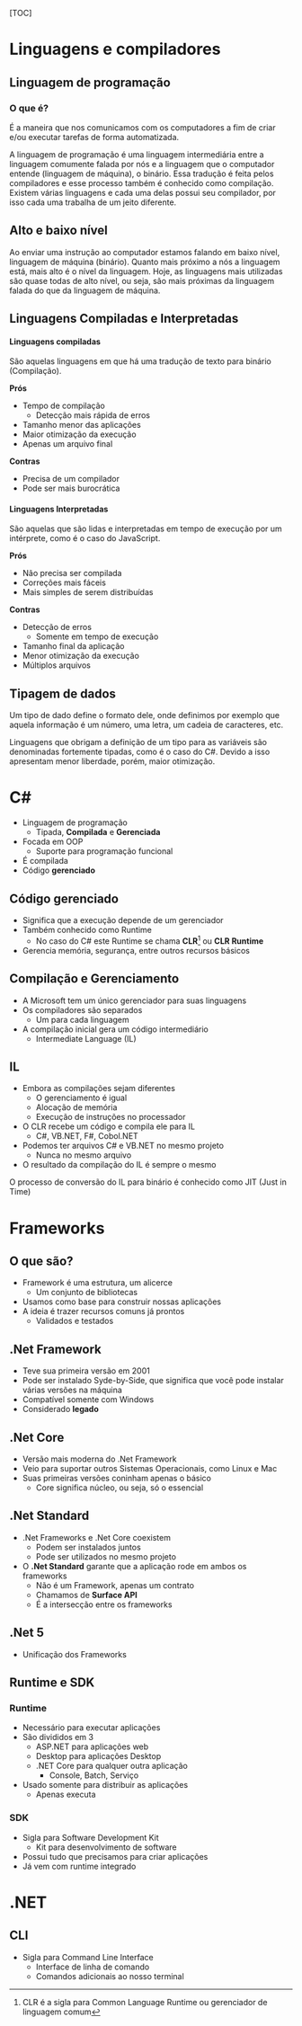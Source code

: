 [TOC]



# Linguagens e compiladores

## Linguagem de programação

### O que é?

É a maneira que nos comunicamos com os computadores a fim de criar e/ou executar tarefas de forma automatizada.

A linguagem de programação é uma linguagem intermediária entre a linguagem comumente falada por nós e a linguagem que o computador entende (linguagem de máquina), o binário. Essa tradução é feita pelos compiladores e esse processo também é conhecido como compilação. Existem várias linguagens e cada uma delas possui seu compilador, por isso cada uma trabalha de um jeito diferente.

## Alto e baixo nível

Ao enviar uma instrução ao computador estamos falando em baixo nível, linguagem de máquina (binário). Quanto mais próximo a nós a linguagem está, mais alto é o nível da linguagem. Hoje, as linguagens mais utilizadas são quase todas de alto nível, ou seja, são mais próximas da linguagem falada do que da linguagem de máquina.

## Linguagens Compiladas e Interpretadas

#### Linguagens compiladas

São aquelas linguagens em que há uma tradução de texto para binário (Compilação).

**Prós**

- Tempo de compilação
  - Detecção mais rápida de erros
- Tamanho menor das aplicações
- Maior otimização da execução
- Apenas um arquivo final

**Contras**

- Precisa de um compilador
- Pode ser mais burocrática

#### Linguagens Interpretadas

São aquelas que são lidas e interpretadas em tempo de execução por um intérprete, como é o caso do JavaScript.

**Prós**

- Não precisa ser compilada
- Correções mais fáceis
- Mais simples de serem distribuídas

**Contras**

- Detecção de erros
  - Somente em tempo de execução
- Tamanho final da aplicação
- Menor otimização da execução
- Múltiplos arquivos

## Tipagem de dados

Um tipo de dado define o formato dele, onde definimos por exemplo que aquela informação é um número, uma letra, um cadeia de caracteres, etc.

Linguagens que obrigam a definição de um tipo para as variáveis são denominadas fortemente tipadas, como é o caso do C#. Devido a isso apresentam menor liberdade, porém, maior otimização. 

# C#

- Linguagem de programação
  - Tipada, **Compilada** e **Gerenciada**
- Focada em OOP
  - Suporte para programação funcional
- É compilada
- Código **gerenciado**

## Código gerenciado

- Significa que a execução depende de um gerenciador
- Também conhecido como Runtime
  - No caso do C# este Runtime se chama **CLR**[^*] ou **CLR Runtime**
- Gerencia memória, segurança, entre outros recursos básicos

## Compilação e Gerenciamento

- A Microsoft tem um único gerenciador para suas linguagens
- Os compiladores são separados
  - Um para cada linguagem
- A compilação inicial gera um código intermediário
  - Intermediate Language (IL)

## IL

- Embora as compilações sejam diferentes
  - O gerenciamento é igual
  - Alocação de memória
  - Execução de instruções no processador
- O CLR recebe um código e compila ele para IL
  - C#, VB.NET, F#, Cobol.NET
- Podemos ter arquivos C# e VB.NET no mesmo projeto
  - Nunca no mesmo arquivo
- O resultado da compilação do IL é sempre o mesmo

O processo de conversão do IL para binário é conhecido como JIT (Just in Time)

# Frameworks

## O que são?

- Framework é uma estrutura, um alicerce
  - Um conjunto de bibliotecas
- Usamos como base para construir nossas aplicações
- A ideia é trazer recursos comuns já prontos
  - Validados e testados

## .Net Framework

- Teve sua primeira versão em 2001
- Pode ser instalado Syde-by-Side, que significa que você pode instalar várias versões na máquina
- Compatível somente com Windows
- Considerado **legado**

## .Net Core

- Versão mais moderna do .Net Framework
- Veio para suportar outros Sistemas Operacionais, como Linux e Mac
- Suas primeiras versões coninham apenas o básico
  - Core significa núcleo, ou seja, só o essencial

## .Net Standard

- .Net Frameworks e .Net Core coexistem
  - Podem ser instalados juntos
  - Pode ser utilizados no mesmo projeto
- O **.Net Standard** garante que a aplicação rode em ambos os frameworks
  - Não é um Framework, apenas um contrato
  - Chamamos de **Surface API**
  - É a intersecção entre os frameworks

## .Net 5

- Unificação dos Frameworks

## Runtime e SDK

### Runtime

- Necessário para executar aplicações
- São divididos em 3
  - ASP.NET para aplicações web
  - Desktop para aplicações Desktop
  - .NET Core para qualquer outra aplicação
    - Console, Batch, Serviço
- Usado somente para distribuir as aplicações
  - Apenas executa

### SDK

- Sigla para Software Development Kit
  - Kit para desenvolvimento de software
- Possui tudo que precisamos para criar aplicações
- Já vem com runtime integrado

# .NET

## CLI

- Sigla para Command Line Interface
  - Interface de linha de comando
  - Comandos adicionais ao nosso terminal

[^*]: CLR é a sigla para Common Language Runtime ou gerenciador de linguagem comum
